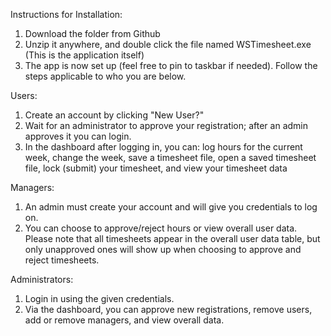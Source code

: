 Instructions for Installation:

1. Download the folder from Github
2. Unzip it anywhere, and double click the file named WSTimesheet.exe (This is the application itself)
3. The app is now set up (feel free to pin to taskbar if needed). Follow the steps applicable to who you are below.

Users:
1. Create an account by clicking "New User?"
2. Wait for an administrator to approve your registration; after an admin approves it you can login.
3. In the dashboard after logging in, you can: log hours for the current week, change the week, save a timesheet file, open a saved timesheet file, lock (submit) your timesheet, and view your timesheet data

Managers:
1. An admin must create your account and will give you credentials to log on.
2. You can choose to approve/reject hours or view overall user data. Please note that all timesheets appear in the overall user data table, but only unapproved ones will show up when choosing to approve and reject timesheets.

Administrators:
1. Login in using the given credentials.
2. Via the dashboard, you can approve new registrations, remove users, add or remove managers, and view overall data.
